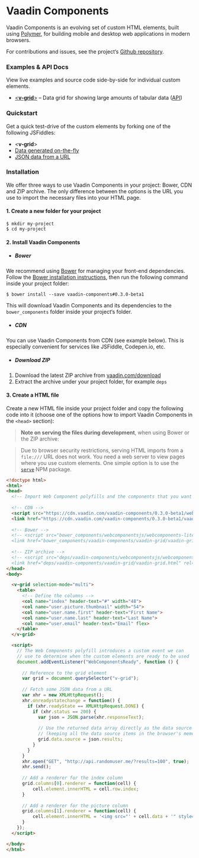 # Vaadin Components

Vaadin Components is an evolving set of custom HTML elements, built using [Polymer](https://www.polymer-project.org), for building mobile and desktop web applications in modern browsers.

For contributions and issues, see the project&lsquo;s [Github repository](https://github.com/vaadin/components).

### Examples &amp; API Docs

View live examples and source code side-by-side for individual custom elements.

- [&lt;**v-grid**&gt;](http://vaadin.github.io/components-examples/v-grid/) &ndash; Data grid for showing large amounts of tabular data ([API](http://vaadin.github.io/components-apidoc/#v-grid))


### Quickstart

 Get a quick test-drive of the custom elements by forking one of the following JSFiddles:

- &lt;**v-grid**&gt;
 - [Data generated on-the-fly](http://jsfiddle.net/jounik/tvk1235r/)
 - [JSON data from a URL](http://jsfiddle.net/jounik/tLour4gv/)


### Installation

We offer three ways to use Vaadin Components in your project: Bower, CDN and ZIP archive. The only difference between the options is the URL you use to import the necessary files into your HTML page.

#### 1. Create a new folder for your project

 ```shell
 $ mkdir my-project
 $ cd my-project
 ```

#### 2. Install Vaadin Components

- ##### Bower

 We recommend using [Bower](http://bower.io) for managing your front-end dependencies. Follow the [Bower installation instructions](http://bower.io/#install-bower), then run the following command inside your project folder:

 ```shell
 $ bower install --save vaadin-components#0.3.0-beta1
 ```

 This will download Vaadin Components and its dependencies to the `bower_components` folder inside your project&lsquo;s folder.

- ##### CDN

 You can use Vaadin Components from CDN (see example below). This is especially convenient for services like JSFiddle, Codepen.io, etc.


- ##### Download ZIP

 1. Download the latest ZIP archive from [vaadin.com/download](https://vaadin.com/download#components)
 2. Extract the archive under your project folder, for example `deps`

#### 3. Create a HTML file
 
 Create a new HTML file inside your project folder and copy the following code into it (choose one of the options how to import Vaadin Components in the `<head>` section):
 
 > **Note on serving the files during development**, when using Bower or the ZIP archive:
 
 > Due to browser security restrictions, serving HTML imports from a `file:///` URL does not work. You need a web server to view pages where you use custom elements. One simple option is to use the [`serve`](https://www.npmjs.com/package/serve) NPM package.
 
  ```html
<!doctype html>
<html>
  <head>
    <!-- Import Web Component polyfills and the components that you want -->
    
    <!-- CDN -->
    <script src="https://cdn.vaadin.com/vaadin-components/0.3.0-beta1/webcomponentsjs/webcomponents-lite.js"></script>
    <link href="https://cdn.vaadin.com/vaadin-components/0.3.0-beta1/vaadin-grid/vaadin-grid.html" rel="import">
    
    <!-- Bower -->
    <!-- <script src="bower_components/webcomponentsjs/webcomponents-lite.js"></script>
    <link href="bower_components/vaadin-components/vaadin-grid/vaadin-grid.html" rel="import"> -->
    
    <!-- ZIP archive -->
    <!-- <script src="deps/vaadin-components/webcomponentsjs/webcomponents-lite.js"></script>
    <link href="deps/vaadin-components/vaadin-grid/vaadin-grid.html" rel="import"> -->
  </head>
  <body>
  
    <v-grid selection-mode="multi">
      <table>
        <!-- Define the columns -->
        <col name="index" header-text="#" width="48">
        <col name="user.picture.thumbnail" width="54">
        <col name="user.name.first" header-text="First Name">
        <col name="user.name.last" header-text="Last Name">
        <col name="user.email" header-text="Email" flex>
      </table>
    </v-grid>

    <script>
      // The Web Components polyfill introduces a custom event we can 
      // use to determine when the custom elements are ready to be used
      document.addEventListener("WebComponentsReady", function () {
        
        // Reference to the grid element
        var grid = document.querySelector("v-grid");
        
        // Fetch some JSON data from a URL
        var xhr = new XMLHttpRequest();
        xhr.onreadystatechange = function() {
          if (xhr.readyState == XMLHttpRequest.DONE) {
            if (xhr.status == 200) {
              var json = JSON.parse(xhr.responseText);
              
              // Use the returned data array directly as the data source
              // (keeping all the data source items in the browser's memory)
              grid.data.source = json.results;
            }
          }
        }
        xhr.open("GET", "http://api.randomuser.me/?results=100", true);
        xhr.send();
        
        // Add a renderer for the index column
        grid.columns[0].renderer = function(cell) {
            cell.element.innerHTML = cell.row.index;
        }
        
        // Add a renderer for the picture column
        grid.columns[1].renderer = function(cell) {
            cell.element.innerHTML = '<img src="' + cell.data + '" style="width: 24px;">';
        }
      });
    </script>
  
  </body>
</html>
  ```
